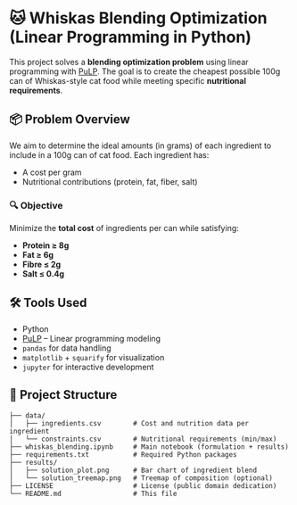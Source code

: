 # 🐱 Whiskas Blending Optimization (Linear Programming in Python)

This project solves a **blending optimization problem** using linear programming with [PuLP](https://coin-or.github.io/pulp/). The goal is to create the cheapest possible 100g can of Whiskas-style cat food while meeting specific **nutritional requirements**.

## 📦 Problem Overview

We aim to determine the ideal amounts (in grams) of each ingredient to include in a 100g can of cat food. Each ingredient has:
- A cost per gram
- Nutritional contributions (protein, fat, fiber, salt)

### 🔍 Objective
Minimize the **total cost** of ingredients per can while satisfying:
- **Protein ≥ 8g**
- **Fat ≥ 6g**
- **Fibre ≤ 2g**
- **Salt ≤ 0.4g**

## 🛠 Tools Used

- Python
- [PuLP](https://pypi.org/project/PuLP/) – Linear programming modeling
- `pandas` for data handling
- `matplotlib` + `squarify` for visualization
- `jupyter` for interactive development

## 📁 Project Structure

```plaintext
├── data/
│   ├── ingredients.csv        # Cost and nutrition data per ingredient
│   └── constraints.csv        # Nutritional requirements (min/max)
├── whiskas_blending.ipynb     # Main notebook (formulation + results)
├── requirements.txt           # Required Python packages
├── results/
│   ├── solution_plot.png      # Bar chart of ingredient blend
│   └── solution_treemap.png   # Treemap of composition (optional)
├── LICENSE                    # License (public domain dedication)
└── README.md                  # This file
